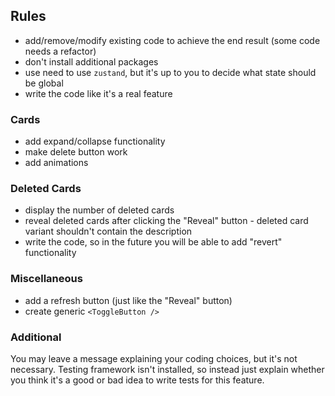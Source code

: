 ## Rules

- add/remove/modify existing code to achieve the end result (some code needs a refactor)
- don't install additional packages
- use need to use `zustand`, but it's up to you to decide what state should be global
- write the code like it's a real feature

### Cards

- add expand/collapse functionality
- make delete button work
- add animations

### Deleted Cards

- display the number of deleted cards
- reveal deleted cards after clicking the "Reveal" button - deleted card variant shouldn't contain the description
- write the code, so in the future you will be able to add "revert" functionality

### Miscellaneous

- add a refresh button (just like the "Reveal" button)
- create generic `<ToggleButton />`

### Additional

You may leave a message explaining your coding choices, but it's not necessary.
Testing framework isn't installed, so instead just explain whether you think it's a good or bad idea to write tests for this feature.

